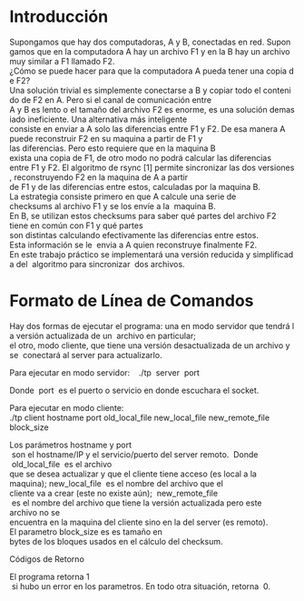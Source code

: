 # Introducción  

Supongamos que hay dos computadoras, A y B, conectadas en red. Supongamos que en la computadora A hay un archivo F1 y en la B
hay un archivo muy similar a F1 llamado F2.¿Cómo se puede hacer para que la computadora A pueda tener una copia de F2?
Una solución trivial es simplemente conectarse a B y copiar todo el contenido de F2 en A. Pero si el canal de comunicación entre
A y B es lento o el tamaño del archivo F2 es enorme, es una solución demasiado ineficiente. Una alternativa más inteligente 
consiste en enviar a A solo las diferencias entre F1 y F2. De esa manera A puede reconstruir F2 en su maquina a partir de F1 y 
las diferencias. Pero esto requiere que en la maquina B exista una copia de F1, de otro modo no podrá calcular las diferencias 
entre F1 y F2. El algoritmo de rsync [1] permite sincronizar las dos versiones, reconstruyendo F2 en la maquina de A a partir
de F1 y de las diferencias entre estos, calculadas por la maquina B. La estrategia consiste primero en que A calcule una serie de
checksums al archivo F1 y se los envíe a la  maquina B. En B, se utilizan estos checksums para saber qué partes del archivo F2 
tiene en común con F1 y qué partes  son distintas calculando efectivamente las diferencias entre estos. Esta información se le 
envia a A quien reconstruye finalmente F2. En este trabajo práctico se implementará una versión reducida y simplificada del 
algoritmo para sincronizar  dos archivos. 

# Formato de Línea de Comandos




Hay dos formas de ejecutar el programa: una en modo servidor que tendrá la versión actualizada de un  archivo en particular; 
el otro, modo cliente, que tiene una versión desactualizada de un archivo y se  conectará al server para actualizarlo.

Para ejecutar en modo servidor:    ./tp  server  port     

Donde  port  es el puerto o servicio en donde escuchara el socket.

Para ejecutar en modo cliente:    ./tp client hostname port old_local_file new_local_file new_remote_file  block_size 

Los parámetros hostname y port  son el hostname/IP y el servicio/puerto del server remoto.  Donde  old_local_file  es el archivo
que se desea actualizar y que el cliente tiene acceso (es local a la  maquina); new_local_file  es el nombre del archivo que el
cliente va a crear (este no existe aún);  new_remote_file  es el nombre del archivo que tiene la versión actualizada pero este
archivo no se  encuentra en la maquina del cliente sino en la del server (es remoto). El parametro block_size es es tamaño en 
bytes de los bloques usados en el cálculo del checksum.   

Códigos de Retorno 

El programa retorna 1  si hubo un error en los parametros. En todo otra situación, retorna  0.
